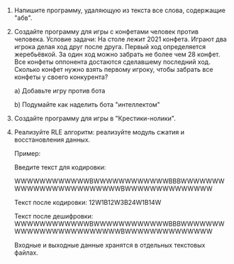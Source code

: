 1. Напишите программу, удаляющую из текста все слова, содержащие "абв".
2. Создайте программу для игры с конфетами человек против человека.
Условие задачи: На столе лежит 2021 конфета. Играют два игрока делая ход друг после друга. Первый ход определяется жеребьёвкой. За один ход можно забрать не более чем 28 конфет. Все конфеты оппонента достаются сделавшему последний ход. Сколько конфет нужно взять первому игроку, чтобы забрать все конфеты у своего конкурента?

	a) Добавьте игру против бота
    
	b) Подумайте как наделить бота "интеллектом"
3. Создайте программу для игры в "Крестики-нолики".
4. Реализуйте RLE алгоритм: реализуйте модуль сжатия и восстановления данных.

	Пример:

	Введите текст для кодировки: 

	WWWWWWWWWWWWBWWWWWWWWWWWWBBBWWWWWWWWWWWWWWWWWWWWWWWWBWWWWWWWWWWWWWW

	Текст после кодировки: 12W1B12W3B24W1B14W

	Текст после дешифровки: 	
    WWWWWWWWWWWWBWWWWWWWWWWWWBBBWWWWWWWWWWWWWWWWWWWWWWWWBWWWWWWWWWWWWWW

	Входные и выходные данные хранятся в отдельных текстовых файлах.
